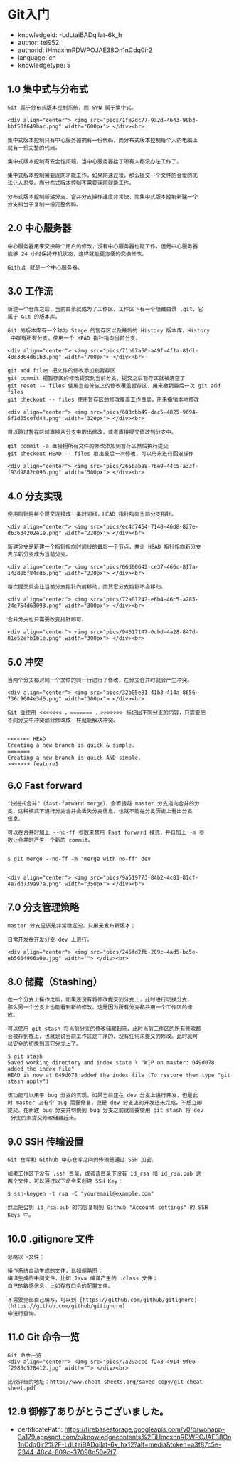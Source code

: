Git入门
===
* knowledgeid: -LdLtaiBADqiIat-6k_h
* author: tei952
* authorid: iHmcxnnRDWPOJAE38On1nCdq0ir2
* language: cn
* knowledgetype: 5

## 1.0 集中式与分布式
```
Git 属于分布式版本控制系统，而 SVN 属于集中式。

<div align="center"> <img src="pics/1fe2dc77-9a2d-4643-90b3-bbf50f649bac.png" width="600px"> </div><br>

集中式版本控制只有中心服务器拥有一份代码，而分布式版本控制每个人的电脑上
就有一份完整的代码。

集中式版本控制有安全性问题，当中心服务器挂了所有人都没办法工作了。

集中式版本控制需要连网才能工作，如果网速过慢，那么提交一个文件的会慢的无
法让人忍受。而分布式版本控制不需要连网就能工作。

分布式版本控制新建分支、合并分支操作速度非常快，而集中式版本控制新建一个
分支相当于复制一份完整代码。
```
## 2.0 中心服务器
```
中心服务器用来交换每个用户的修改，没有中心服务器也能工作，但是中心服务器
能够 24 小时保持开机状态，这样就能更方便的交换修改。

Github 就是一个中心服务器。
```
## 3.0 工作流
```
新建一个仓库之后，当前目录就成为了工作区，工作区下有一个隐藏目录 .git，它
属于 Git 的版本库。

Git 的版本库有一个称为 Stage 的暂存区以及最后的 History 版本库，History
 中存有所有分支，使用一个 HEAD 指针指向当前分支。

<div align="center"> <img src="pics/71b97a50-a49f-4f1a-81d1-48c3364d61b3.png" width="700px"> </div><br>

git add files 把文件的修改添加到暂存区
git commit 把暂存区的修改提交到当前分支，提交之后暂存区就被清空了
git reset -- files 使用当前分支上的修改覆盖暂存区，用来撤销最后一次 git add files
git checkout -- files 使用暂存区的修改覆盖工作目录，用来撤销本地修改

<div align="center"> <img src="pics/603dbb49-dac5-4825-9694-5f1d65cefd44.png" width="320px"> </div><br>

可以跳过暂存区域直接从分支中取出修改，或者直接提交修改到分支中。

git commit -a 直接把所有文件的修改添加到暂存区然后执行提交
git checkout HEAD -- files 取出最后一次修改，可以用来进行回滚操作

<div align="center"> <img src="pics/265bab88-7be9-44c5-a33f-f93d9882c096.png" width="500px"> </div><br>
```
## 4.0 分支实现
```
使用指针将每个提交连接成一条时间线，HEAD 指针指向当前分支指针。

<div align="center"> <img src="pics/ec4d7464-7140-46d8-827e-d63634202e1e.png" width="220px"> </div><br>

新建分支是新建一个指针指向时间线的最后一个节点，并让 HEAD 指针指向新分支
表示新分支成为当前分支。

<div align="center"> <img src="pics/66d00642-ce37-466c-8f7a-143d0bf84cd6.png" width="220px"> </div><br>

每次提交只会让当前分支指针向前移动，而其它分支指针不会移动。

<div align="center"> <img src="pics/72a01242-e6b4-46c5-a285-24e754d63093.png" width="300px"> </div><br>

合并分支也只需要改变指针即可。

<div align="center"> <img src="pics/94617147-0cbd-4a28-847d-81e52efb1b1e.png" width="300px"> </div><br>
```
## 5.0 冲突
```
当两个分支都对同一个文件的同一行进行了修改，在分支合并时就会产生冲突。

<div align="center"> <img src="pics/32b05e81-41b3-414a-8656-736c9604e3d6.png" width="300px"> </div><br>

Git 会使用 <<<<<<< ，======= ，>>>>>>> 标记出不同分支的内容，只需要把
不同分支中冲突部分修改成一样就能解决冲突。


<<<<<<< HEAD
Creating a new branch is quick & simple.
=======
Creating a new branch is quick AND simple.
>>>>>>> feature1
```

## 6.0 Fast forward
```
"快进式合并"（fast-farward merge），会直接将 master 分支指向合并的分
支，这种模式下进行分支合并会丢失分支信息，也就不能在分支历史上看出分支
信息。

可以在合并时加上 --no-ff 参数来禁用 Fast forward 模式，并且加上 -m 参
数让合并时产生一个新的 commit。


$ git merge --no-ff -m "merge with no-ff" dev


<div align="center"> <img src="pics/9a519773-84b2-4c81-81cf-4e7dd739a97a.png" width="350px"> </div><br>
```
## 7.0 分支管理策略
```
master 分支应该是非常稳定的，只用来发布新版本；

日常开发在开发分支 dev 上进行。

<div align="center"> <img src="pics/245fd2fb-209c-4ad5-bc5e-eb5664966a0e.jpg" width=""> </div><br>
```
## 8.0 储藏（Stashing）
```
在一个分支上操作之后，如果还没有将修改提交到分支上，此时进行切换分支，
那么另一个分支上也能看到新的修改。这是因为所有分支都共用一个工作区的缘
故。

可以使用 git stash 将当前分支的修改储藏起来，此时当前工作区的所有修改都
会被存到栈上，也就是说当前工作区是干净的，没有任何未提交的修改。此时就可
以安全的切换到其它分支上了。

$ git stash
Saved working directory and index state \ "WIP on master: 049d078 added the index file"
HEAD is now at 049d078 added the index file (To restore them type "git stash apply")

该功能可以用于 bug 分支的实现。如果当前正在 dev 分支上进行开发，但是此
时 master 上有个 bug 需要修复，但是 dev 分支上的开发还未完成，不想立即
提交。在新建 bug 分支并切换到 bug 分支之前就需要使用 git stash 将 dev
 分支的未提交修改储藏起来。
```
## 9.0 SSH 传输设置
```
Git 仓库和 Github 中心仓库之间的传输是通过 SSH 加密。

如果工作区下没有 .ssh 目录，或者该目录下没有 id_rsa 和 id_rsa.pub 这
两个文件，可以通过以下命令来创建 SSH Key：

$ ssh-keygen -t rsa -C "youremail@example.com"

然后把公钥 id_rsa.pub 的内容复制到 Github "Account settings" 的 SSH 
Keys 中。
```
## 10.0 .gitignore 文件
```
忽略以下文件：

操作系统自动生成的文件，比如缩略图；
编译生成的中间文件，比如 Java 编译产生的 .class 文件；
自己的敏感信息，比如存放口令的配置文件。

不需要全部自己编写，可以到 [https://github.com/github/gitignore](https://github.com/github/gitignore) 
中进行查询。
```
## 11.0 Git 命令一览
```
Git 命令一览
<div align="center"> <img src="pics/7a29acce-f243-4914-9f00-f2988c528412.jpg" width=""> </div><br>

比较详细的地址：http://www.cheat-sheets.org/saved-copy/git-cheat-sheet.pdf
```

## 12.9 御修了ありがとうございました。
* certificatePath: https://firebasestorage.googleapis.com/v0/b/wohapp-3a179.appspot.com/o/knowledgecontents%2FiHmcxnnRDWPOJAE38On1nCdq0ir2%2F-LdLtaiBADqiIat-6k_hx12?alt=media&token=a3f87c5e-2344-48c4-809c-37098d50e7f7
